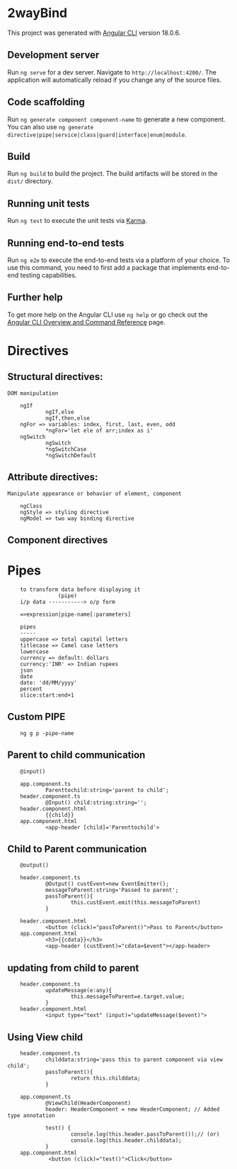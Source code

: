 # 2wayBind

This project was generated with [Angular CLI](https://github.com/angular/angular-cli) version 18.0.6.

## Development server

Run `ng serve` for a dev server. Navigate to `http://localhost:4200/`. The application will automatically reload if you change any of the source files.

## Code scaffolding

Run `ng generate component component-name` to generate a new component. You can also use `ng generate directive|pipe|service|class|guard|interface|enum|module`.

## Build

Run `ng build` to build the project. The build artifacts will be stored in the `dist/` directory.

## Running unit tests

Run `ng test` to execute the unit tests via [Karma](https://karma-runner.github.io).

## Running end-to-end tests

Run `ng e2e` to execute the end-to-end tests via a platform of your choice. To use this command, you need to first add a package that implements end-to-end testing capabilities.

## Further help

To get more help on the Angular CLI use `ng help` or go check out the [Angular CLI Overview and Command Reference](https://angular.dev/tools/cli) page.

# Directives
## Structural directives:
    DOM manipulation

        ngIf
                ngIf,else
                ngIf,then,else
        ngFor => variables: index, first, last, even, odd
                *ngFor='let ele of arr;index as i'
        ngSwitch
                ngSwitch
                *ngSwitchCase
                *ngSwitchDefault

## Attribute directives:
    Manipulate appearance or behavior of element, component

        ngClass
        ngStyle => styling directive
        ngModel => two way binding directive

## Component directives

# Pipes
        to transform data before displaying it
                    (pipe)
        i/p data -----------> o/p form

        =>expression|pipe-name[:parameters]

        pipes
        -----
        uppercase => total capital letters
        titlecase => Camel case letters
        lowercase
        currency => default: dollars
        currency:'INR' => Indian rupees
        json
        date
        date: 'dd/MM/yyyy'
        percent
        slice:start:end+1
        
## Custom PIPE
        ng g p -pipe-name

## Parent to child communication
        @input()

        app.component.ts
                Parenttochild:string='parent to child';
        header.component.ts
                @Input() child:string:string='';
        header.component.html
                {{child}}
        app.component.html
                <app-header [child]='Parenttochild'>
                
## Child to Parent communication
        @output()

        header.component.ts
                @Output() custEvent=new EventEmitter();
                messageToParent:string='Passed to parent';
                passToParent(){
                        this.custEvent.emit(this.messageToParent)
                }
        
        header.component.html
                <button (click)="passToParent()">Pass to Parent</button>
        app.component.html              
                <h3>{{cdata}}</h3>
                <app-header (custEvent)="cdata=$event"></app-header>

## updating from child to parent
        header.component.ts
                updateMessage(e:any){
                        this.messageToParent=e.target.value;
                }
        header.component.html
                <input type="text" (input)="updateMessage($event)">

## Using View child
        header.component.ts
                childdata:string='pass this to parent component via view child';
                passToParent(){
                        return this.childdata;
                }

        app.component.ts
                @ViewChild(HeaderComponent)
                header: HeaderComponent = new HeaderComponent; // Added type annotation

                test() {
                        console.log(this.header.passToParent());// (or)
                        console.log(this.header.childdata);
                }
        app.component.html
                 <button (click)="test()">Click</button>
        
        